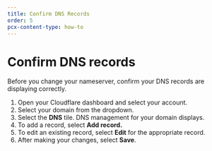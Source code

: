 ```yaml
---
title: Confirm DNS Records
order: 5
pcx-content-type: how-to
---
```


# Confirm DNS records

Before you change your nameserver, confirm your DNS records are displaying correctly.

1.  Open your Cloudflare dashboard and select your account.
2.  Select your domain from the dropdown.
3.  Select the **DNS** tile. DNS management for your domain displays.
4.  To add a record, select **Add record.**
5.  To edit an existing record, select **Edit** for the appropriate record.
6.  After making your changes, select **Save**.

